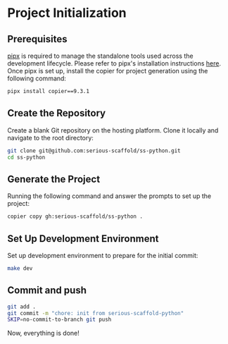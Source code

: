 # Project Initialization

## Prerequisites

[pipx](https://pipx.pypa.io/) is required to manage the standalone tools used across the development lifecycle.
Please refer to pipx's installation instructions [here](https://pipx.pypa.io/stable/installation/).
Once pipx is set up, install the copier for project generation using the following command:

```bash
pipx install copier==9.3.1
```

## Create the Repository

Create a blank Git repository on the hosting platform. Clone it locally and navigate to the root directory:

```bash
git clone git@github.com:serious-scaffold/ss-python.git
cd ss-python
```

## Generate the Project

Running the following command and answer the prompts to set up the project:

```bash
copier copy gh:serious-scaffold/ss-python .
```

## Set Up Development Environment

Set up development environment to prepare for the initial commit:

```bash
make dev
```

## Commit and push

```bash
git add .
git commit -m "chore: init from serious-scaffold-python"
SKIP=no-commit-to-branch git push
```

Now, everything is done!
